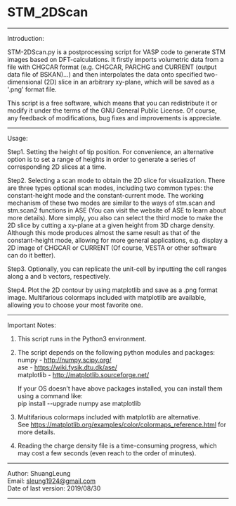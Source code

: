 # STM_2DScan

----------------------------------------------------------------------------------------------------------------------------------------
Introduction:

STM-2DScan.py is a postprocessing script for VASP code to generate STM images based on DFT-calculations. It firstly imports volumetric data from a file with CHGCAR format (e.g. CHGCAR, PARCHG and CURRENT (output data file of BSKAN)...) and then interpolates the data onto specified two-dimensional (2D) slice in an arbitrary xy-plane, which will be saved as a '.png' format file.

This script is a free software, which means that you can redistribute it or modify it under the terms of the GNU General Public License. Of course, any feedback of modifications, bug fixes and improvements is appreciate.

----------------------------------------------------------------------------------------------------------------------------------------
Usage:

Step1. Setting the height of tip position. For convenience, an alternative option is to set a range of heights in order to generate a
       series of corresponding 2D slices at a time. 

Step2. Selecting a scan mode to obtain the 2D slice for visualization. There are three types optional scan modes, including two common
       types: the constant-height mode and the constant-current mode. The working mechanism of these two modes are similar to the ways
       of stm.scan and stm.scan2 functions in ASE (You can visit the website of ASE to learn about more details). More simply, you also
       can select the third mode to make the 2D slice by cutting a xy-plane at a given height from 3D charge density. Although this mode
       produces almost the same result as that of the constant-height mode, allowing for more general applications, e.g. display a 2D
       image of CHGCAR or CURRENT (Of course, VESTA or other software can do it better).

Step3. Optionally, you can replicate the unit-cell by inputting the cell ranges along a and b vectors, respectively.

Step4. Plot the 2D contour by using matplotlib and save as a .png format image. Multifarious colormaps included with matplotlib are
       available, allowing you to choose your most favorite one.

----------------------------------------------------------------------------------------------------------------------------------------
Important Notes: 

1. This script runs in the Python3 environment.

2. The script depends on the following python modules and packages:                                                                     
    numpy - http://numpy.scipy.org/                                  
    ase - https://wiki.fysik.dtu.dk/ase/            
    matplotlib - http://matplotlib.sourceforge.net/
    
   If your OS doesn’t have above packages installed, you can install them using a command like:                                         
    pip install --upgrade numpy ase matplotlib

3. Multifarious colormaps included with matplotlib are alternative.                                                                     
   See https://matplotlib.org/examples/color/colormaps_reference.html for more details.

4. Reading the charge density file is a time-consuming progress, which may cost a few seconds (even reach to the order of minutes).

----------------------------------------------------------------------------------------------------------------------------------------
Author: ShuangLeung                                                      
Email: sleung1924@gmail.com                         
Date of last version: 2019/08/30

----------------------------------------------------------------------------------------------------------------------------------------
